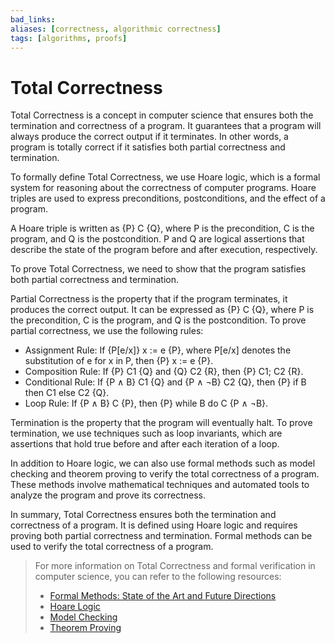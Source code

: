 ```yaml
---
bad_links: 
aliases: [correctness, algorithmic correctness]
tags: [algorithms, proofs]
---
```

# Total Correctness

Total Correctness is a concept in computer science that ensures both the termination and correctness of a program. It guarantees that a program will always produce the correct output if it terminates. In other words, a program is totally correct if it satisfies both partial correctness and termination.

To formally define Total Correctness, we use Hoare logic, which is a formal system for reasoning about the correctness of computer programs. Hoare triples are used to express preconditions, postconditions, and the effect of a program.

A Hoare triple is written as {P} C {Q}, where P is the precondition, C is the program, and Q is the postcondition. P and Q are logical assertions that describe the state of the program before and after execution, respectively.

To prove Total Correctness, we need to show that the program satisfies both partial correctness and termination.

Partial Correctness is the property that if the program terminates, it produces the correct output. It can be expressed as {P} C {Q}, where P is the precondition, C is the program, and Q is the postcondition. To prove partial correctness, we use the following rules:

- Assignment Rule: If {P\[e/x\]} x := e {P}, where P\[e/x\] denotes the substitution of e for x in P, then {P} x := e {P}.
- Composition Rule: If {P} C1 {Q} and {Q} C2 {R}, then {P} C1; C2 {R}.
- Conditional Rule: If {P ∧ B} C1 {Q} and {P ∧ ¬B} C2 {Q}, then {P} if B then C1 else C2 {Q}.
- Loop Rule: If {P ∧ B} C {P}, then {P} while B do C {P ∧ ¬B}.

Termination is the property that the program will eventually halt. To prove termination, we use techniques such as loop invariants, which are assertions that hold true before and after each iteration of a loop.

In addition to Hoare logic, we can also use formal methods such as model checking and theorem proving to verify the total correctness of a program. These methods involve mathematical techniques and automated tools to analyze the program and prove its correctness.

In summary, Total Correctness ensures both the termination and correctness of a program. It is defined using Hoare logic and requires proving both partial correctness and termination. Formal methods can be used to verify the total correctness of a program.

> For more information on Total Correctness and formal verification in computer science, you can refer to the following resources:
> 
> - [Formal Methods: State of the Art and Future Directions](https://www.google.com/search?q=Formal+Methods%3A+State+of+the+Art+and+Future+Directions+site%3Aacm.org)
> - [Hoare Logic](https://www.google.com/search?q=Hoare+Logic+site%3Astanford.edu)
> - [Model Checking](https://www.google.com/search?q=Model+Checking+site%3Amit.edu)
> - [Theorem Proving](https://www.google.com/search?q=Theorem+Proving+site%3Astanford.edu)